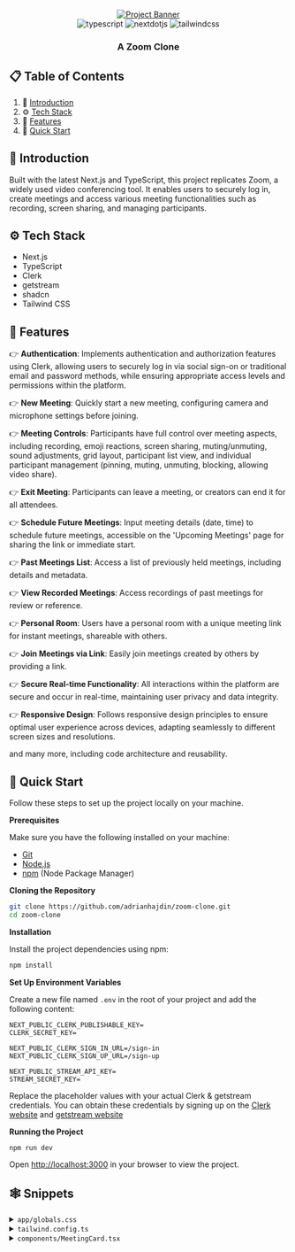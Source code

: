 <div align="center">
  <br />
    <a href="https://zoom-clone-beryl.vercel.app/" target="_blank">
      <img src="https://github.com/adrianhajdin/zoom-clone/assets/67959015/f09a8421-67d3-45ce-b9bc-a791cdc2774b" alt="Project Banner">
    </a>
  
  <br />

  <div>
    <img src="https://img.shields.io/badge/-TypeScript-black?style=for-the-badge&logoColor=white&logo=typescript&color=3178C6" alt="typescript" />
    <img src="https://img.shields.io/badge/-Next_JS-black?style=for-the-badge&logoColor=white&logo=nextdotjs&color=000000" alt="nextdotjs" />
    <img src="https://img.shields.io/badge/-Tailwind_CSS-black?style=for-the-badge&logoColor=white&logo=tailwindcss&color=06B6D4" alt="tailwindcss" />
  </div>

  <h3 align="center">A Zoom Clone</h3>
</div>

## 📋 <a name="table">Table of Contents</a>

1. 🤖 [Introduction](#introduction)
2. ⚙️ [Tech Stack](#tech-stack)
3. 🔋 [Features](#features)
4. 🤸 [Quick Start](#quick-start)

## <a name="introduction">🤖 Introduction</a>

Built with the latest Next.js and TypeScript, this project replicates Zoom, a widely used video conferencing tool. It enables users to securely log
in, create meetings and access various meeting functionalities such as recording, screen sharing, and managing participants.

## <a name="tech-stack">⚙️ Tech Stack</a>

-   Next.js
-   TypeScript
-   Clerk
-   getstream
-   shadcn
-   Tailwind CSS

## <a name="features">🔋 Features</a>

👉 **Authentication**: Implements authentication and authorization features using Clerk, allowing users to securely log in via social sign-on or
traditional email and password methods, while ensuring appropriate access levels and permissions within the platform.

👉 **New Meeting**: Quickly start a new meeting, configuring camera and microphone settings before joining.

👉 **Meeting Controls**: Participants have full control over meeting aspects, including recording, emoji reactions, screen sharing, muting/unmuting,
sound adjustments, grid layout, participant list view, and individual participant management (pinning, muting, unmuting, blocking, allowing video
share).

👉 **Exit Meeting**: Participants can leave a meeting, or creators can end it for all attendees.

👉 **Schedule Future Meetings**: Input meeting details (date, time) to schedule future meetings, accessible on the 'Upcoming Meetings' page for
sharing the link or immediate start.

👉 **Past Meetings List**: Access a list of previously held meetings, including details and metadata.

👉 **View Recorded Meetings**: Access recordings of past meetings for review or reference.

👉 **Personal Room**: Users have a personal room with a unique meeting link for instant meetings, shareable with others.

👉 **Join Meetings via Link**: Easily join meetings created by others by providing a link.

👉 **Secure Real-time Functionality**: All interactions within the platform are secure and occur in real-time, maintaining user privacy and data
integrity.

👉 **Responsive Design**: Follows responsive design principles to ensure optimal user experience across devices, adapting seamlessly to different
screen sizes and resolutions.

and many more, including code architecture and reusability.

## <a name="quick-start">🤸 Quick Start</a>

Follow these steps to set up the project locally on your machine.

**Prerequisites**

Make sure you have the following installed on your machine:

-   [Git](https://git-scm.com/)
-   [Node.js](https://nodejs.org/en)
-   [npm](https://www.npmjs.com/) (Node Package Manager)

**Cloning the Repository**

```bash
git clone https://github.com/adrianhajdin/zoom-clone.git
cd zoom-clone
```

**Installation**

Install the project dependencies using npm:

```bash
npm install
```

**Set Up Environment Variables**

Create a new file named `.env` in the root of your project and add the following content:

```env
NEXT_PUBLIC_CLERK_PUBLISHABLE_KEY=
CLERK_SECRET_KEY=

NEXT_PUBLIC_CLERK_SIGN_IN_URL=/sign-in
NEXT_PUBLIC_CLERK_SIGN_UP_URL=/sign-up

NEXT_PUBLIC_STREAM_API_KEY=
STREAM_SECRET_KEY=
```

Replace the placeholder values with your actual Clerk & getstream credentials. You can obtain these credentials by signing up on the
[Clerk website](https://clerk.com/) and [getstream website](https://getstream.io/)

**Running the Project**

```bash
npm run dev
```

Open [http://localhost:3000](http://localhost:3000) in your browser to view the project.

## <a name="snippets">🕸️ Snippets</a>

<details>
<summary><code>app/globals.css</code></summary>

```css
@tailwind base;
@tailwind components;
@tailwind utilities;

* {
    margin: 0;
    padding: 0;
    box-sizing: border-box;
}

/* ======== stream css overrides ======== */
.str-video__call-stats {
    max-width: 500px;
    position: relative;
}

.str-video__speaker-layout__wrapper {
    max-height: 700px;
}

.str-video__participant-details {
    color: white;
}

.str-video__menu-container {
    color: white;
}

.str-video__notification {
    color: white;
}

.str-video__participant-list {
    background-color: #1c1f2e;
    padding: 10px;
    border-radius: 10px;
    color: white;
    height: 100%;
}

.str-video__call-controls__button {
    height: 40px;
}

.glassmorphism {
    background: rgba(255, 255, 255, 0.25);
    backdrop-filter: blur(4px);
    -webkit-backdrop-filter: blur(4px);
}
.glassmorphism2 {
    background: rgba(18, 17, 17, 0.25);
    backdrop-filter: blur(8px);
    -webkit-backdrop-filter: blur(8px);
}

/* ==== clerk class override ===== */

.cl-userButtonPopoverActionButtonIcon {
    color: white;
}

.cl-logoBox {
    height: 40px;
}
.cl-dividerLine {
    background: #252a41;
    height: 2px;
}

.cl-socialButtonsIconButton {
    border: 3px solid #565761;
}

.cl-internal-wkkub3 {
    color: white;
}
.cl-userButtonPopoverActionButton {
    color: white;
}

/* =============================== */

@layer utilities {
    .flex-center {
        @apply flex justify-center items-center;
    }

    .flex-between {
        @apply flex justify-between items-center;
    }
}

/* animation */

.show-block {
    width: 100%;
    max-width: 350px;
    display: block;
    animation: show 0.7s forwards linear;
}

@keyframes show {
    0% {
        animation-timing-function: ease-in;
        width: 0%;
    }

    100% {
        animation-timing-function: ease-in;
        width: 100%;
    }
}
```

</details>

<details>
<summary><code>tailwind.config.ts</code></summary>

```typescript
import type { Config } from "tailwindcss";

const config = {
    darkMode: ["class"],
    content: ["./pages/**/*.{ts,tsx}", "./components/**/*.{ts,tsx}", "./app/**/*.{ts,tsx}", "./src/**/*.{ts,tsx}"],
    prefix: "",
    theme: {
        container: {
            center: true,
            padding: "2rem",
            screens: {
                "2xl": "1400px",
            },
        },
        extend: {
            colors: {
                dark: {
                    1: "#1C1F2E",
                    2: "#161925",
                    3: "#252A41",
                    4: "#1E2757",
                },
                blue: {
                    1: "#0E78F9",
                },
                sky: {
                    1: "#C9DDFF",
                    2: "#ECF0FF",
                    3: "#F5FCFF",
                },
                orange: {
                    1: "#FF742E",
                },
                purple: {
                    1: "#830EF9",
                },
                yellow: {
                    1: "#F9A90E",
                },
            },
            keyframes: {
                "accordion-down": {
                    from: { height: "0" },
                    to: { height: "var(--radix-accordion-content-height)" },
                },
                "accordion-up": {
                    from: { height: "var(--radix-accordion-content-height)" },
                    to: { height: "0" },
                },
            },
            animation: {
                "accordion-down": "accordion-down 0.2s ease-out",
                "accordion-up": "accordion-up 0.2s ease-out",
            },
            backgroundImage: {
                hero: "url('/images/hero-background.png')",
            },
        },
    },
    plugins: [require("tailwindcss-animate")],
} satisfies Config;

export default config;
```

</details>

<details>
<summary><code>components/MeetingCard.tsx</code></summary>

```typescript
"use client";

import Image from "next/image";

import { cn } from "@/lib/utils";
import { Button } from "./ui/button";
import { avatarImages } from "@/constants";
import { useToast } from "./ui/use-toast";

interface MeetingCardProps {
    title: string;
    date: string;
    icon: string;
    isPreviousMeeting?: boolean;
    buttonIcon1?: string;
    buttonText?: string;
    handleClick: () => void;
    link: string;
}

const MeetingCard = ({ icon, title, date, isPreviousMeeting, buttonIcon1, handleClick, link, buttonText }: MeetingCardProps) => {
    const { toast } = useToast();

    return (
        <section className="flex min-h-[258px] w-full flex-col justify-between rounded-[14px] bg-dark-1 px-5 py-8 xl:max-w-[568px]">
            <article className="flex flex-col gap-5">
                <Image
                    src={icon}
                    alt="upcoming"
                    width={28}
                    height={28}
                />
                <div className="flex justify-between">
                    <div className="flex flex-col gap-2">
                        <h1 className="text-2xl font-bold">{title}</h1>
                        <p className="text-base font-normal">{date}</p>
                    </div>
                </div>
            </article>
            <article className={cn("flex justify-center relative", {})}>
                <div className="relative flex w-full max-sm:hidden">
                    {avatarImages.map((img, index) => (
                        <Image
                            key={index}
                            src={img}
                            alt="attendees"
                            width={40}
                            height={40}
                            className={cn("rounded-full", { absolute: index > 0 })}
                            style={{ top: 0, left: index * 28 }}
                        />
                    ))}
                    <div className="flex-center absolute left-[136px] size-10 rounded-full border-[5px] border-dark-3 bg-dark-4">+5</div>
                </div>
                {!isPreviousMeeting && (
                    <div className="flex gap-2">
                        <Button
                            onClick={handleClick}
                            className="rounded bg-blue-1 px-6">
                            {buttonIcon1 && (
                                <Image
                                    src={buttonIcon1}
                                    alt="feature"
                                    width={20}
                                    height={20}
                                />
                            )}
                            &nbsp; {buttonText}
                        </Button>
                        <Button
                            onClick={() => {
                                navigator.clipboard.writeText(link);
                                toast({
                                    title: "Link Copied",
                                });
                            }}
                            className="bg-dark-4 px-6">
                            <Image
                                src="/icons/copy.svg"
                                alt="feature"
                                width={20}
                                height={20}
                            />
                            &nbsp; Copy Link
                        </Button>
                    </div>
                )}
            </article>
        </section>
    );
};

export default MeetingCard;
```

</details>
